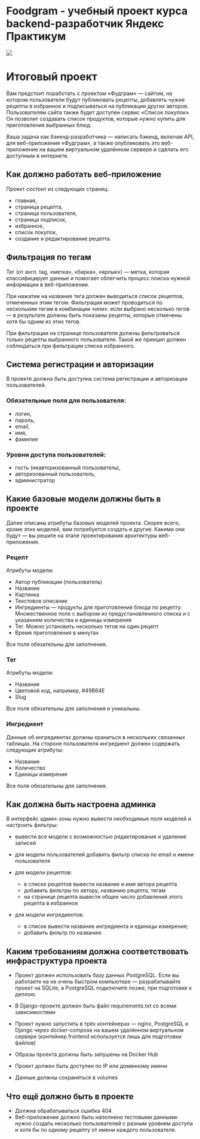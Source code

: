 # Foodgram - учебный проект курса backend-разработчик Яндекс Практикум
![](https://github.com/alezyu/kittygram_final/actions/workflows/main.yml/badge.svg?event=push)

# Итоговый проект

Вам предстоит поработать с проектом «Фудграм» — сайтом, на котором пользователи будут публиковать рецепты, добавлять чужие рецепты в избранное и подписываться на публикации других авторов. Пользователям сайта также будет доступен сервис «Список покупок». Он позволит создавать список продуктов, которые нужно купить для приготовления выбранных блюд.

Ваша задача как бэкенд-разработчика — написать бэкенд, включая API, для веб-приложения «Фудграм», а также опубликовать это веб-приложение на вашем виртуальном удалённом сервере и сделать его доступным в интернете.

## Как должно работать веб-приложение
Проект состоит из следующих страниц: 

- главная,
- страница рецепта,
- страница пользователя,
- страница подписок,
- избранное,
- список покупок,
- создание и редактирование рецепта.

## Фильтрация по тегам
Тег (от англ. tag, «метка», «бирка», «ярлык») — метка, которая классифицирует данные и помогает облегчить процесс поиска нужной информации в веб-приложении.

При нажатии на название тега должен выводиться список рецептов, отмеченных этим тегом. Фильтрация может проводиться по нескольким тегам в комбинации «или»: если выбрано несколько тегов — в результате должны быть показаны рецепты, которые отмечены хотя бы одним из этих тегов. 

При фильтрации на странице пользователя должны фильтроваться только рецепты выбранного пользователя. Такой же принцип должен соблюдаться при фильтрации списка избранного.

## Система регистрации и авторизации

В проекте должна быть доступна система регистрации и авторизации пользователей. 

### Обязательные поля для пользователя:

- логин,
- пароль,
- email,
- имя,
- фамилия

### Уровни доступа пользователей:

- гость (неавторизованный пользователь),
- авторизованный пользователь,
- администратор

## Какие базовые модели должны быть в проекте
Далее описаны атрибуты базовых моделей проекта. Скорее всего, кроме этих моделей, вам потребуется создать и другие. Какими они будут — вы решите на этапе проектирования архитектуры веб-приложения.

### Рецепт
Атрибуты модели:

- Автор публикации (пользователь)
- Название
- Картинка
- Текстовое описание
- Ингредиенты — продукты для приготовления блюда по рецепту. Множественное поле с выбором из предустановленного списка и с указанием количества и единицы измерения
- Тег. Можно установить несколько тегов на один рецепт
- Время приготовления в минутах

Все поля обязательны для заполнения.

### Тег
Атрибуты модели:

- Название
- Цветовой код, например, #49B64E
- Slug

Все поля обязательны для заполнения и уникальны.

### Ингредиент
Данные об ингредиентах должны храниться в нескольких связанных таблицах. На стороне пользователя ингредиент должен содержать следующие атрибуты:

- Название
- Количество
- Единицы измерения

Все поля обязательны для заполнения.

## Как должна быть настроена админка
В интерфейс админ-зоны нужно вывести необходимые поля моделей и настроить фильтры:

- вывести все модели с возможностью редактирования и удаление записей
- для модели пользователей добавить фильтр списка по email и имени пользователя

- для модели рецептов:
      
    - в списке рецептов вывести название и имя автора рецепта
    - добавить фильтры по автору, названию рецепта, тегам
    - на странице рецепта вывести общее число добавлений этого рецепта в избранное

- для модели ингредиентов:
      
    - в список вывести название ингредиента и единицы измерения;
    - добавить фильтр по названию

## Каким требованиям должна соответствовать инфраструктура проекта

- Проект должен использовать базу данных PostgreSQL. Если вы работаете на не очень быстром компьютере — разрабатывайте проект на SQLite, а PostgreSQL подключите позже, при подготовке к деплою.
    
- В Django-проекте должен быть файл requirements.txt со всеми зависимостями

- Проект нужно запустить в трёх контейнерах — nginx, PostgreSQL и Django через docker-compose на вашем удалённом виртуальном сервере (контейнер frontend используется лишь для подготовки файлов)

- Образы проекта должны быть запушены на Docker Hub
- Проект должен быть доступен по IP или доменному имени
- Данные должны сохраняться в volumes

## Что ещё должно быть в проекте

- Должна обрабатываться ошибка 404
- Веб-приложение должно быть наполнено тестовыми данными: нужно создать несколько пользователей с разным уровнем доступа и хотя бы по одному рецепту от имени каждого пользователя.